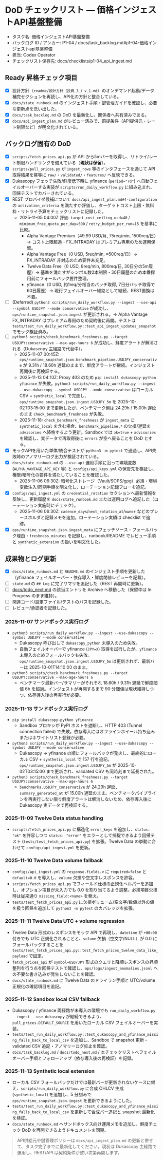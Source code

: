 # DoD チェックリスト — 価格インジェストAPI基盤整備

- タスク名: 価格インジェストAPI基盤整備
- バックログ ID / アンカー: P1-04 / docs/task_backlog.md#p1-04-価格インジェストapi基盤整備
- 担当: Codex Operator
- チェックリスト保存先: docs/checklists/p1-04_api_ingest.md

## Ready 昇格チェック項目
- [x] 設計方針（`readme/設計方針（投資_3_）v_1.md`）のオンデマンド起動/データ補完セクションを再読し、API化の方針と整合している。
- [x] `docs/state_runbook.md` のインジェスト手順・鍵管理ガイドを確認し、必要な更新点を洗い出した。
- [x] `docs/task_backlog.md` の DoD を最新化し、関係者へ共有済みである。
- [x] `docs/api_ingest_plan.md` がレビュー済みで、前提条件（API提供元・レート制限など）が明文化されている。

## バックログ固有の DoD
- [x] `scripts/fetch_prices_api.py` が API から5mバーを取得し、リトライ/レート制限ハンドリングを備えている（**現状は保留**）。
- [x] `scripts/pull_prices.py` が `ingest_rows` 等のインタフェースを通じて API 取得結果を冪等に `raw/`・`validated/`・`features/` へ反映できる。
- [x] Dukascopy フェッチ失敗/鮮度低下時に yfinance (`period="7d"`) へ自動フェイルオーバーする実装が `scripts/run_daily_workflow.py` に組み込まれ、回帰テストでカバーされている。
- [x] REST プロバイダ候補について `docs/api_ingest_plan.md#4-configuration` の `activation_criteria` を満たすか評価し、ターゲットコスト上限・無料枠・リトライ予算をチェックリストに記録した。
  - 2025-11-05 04:00Z 評価: `target_cost_ceiling_usd=40` / `minimum_free_quota_per_day=500` / `retry_budget_per_run=15` を基準に比較。
    - Alpha Vantage Premium（49.99 USD/月, 75req/min, 1500req/日）→ コスト上限超過・FX_INTRADAY はプレミアム専用のため運用保留。
    - Alpha Vantage Free（0 USD, 5req/min, ≈500req/日）→ FX_INTRADAY 非対応のため要件未充足。
    - Twelve Data Free（0 USD, 8req/min, 800req/日, 30日分の5m履歴）→ 基準を満たすがシンボル数2本制限・30日履歴のため本番採用前にフォールバック要件整理。
    - yfinance（0 USD, 約1req/分相当のバッチ取得, 7日分バッチ取得で60日履歴）→ 現行フェイルオーバー経路として継続、REST置換は不要。
- [ ] (Deferred) `python3 scripts/run_daily_workflow.py --ingest --use-api --symbol USDJPY --mode conservative` が成功し、`ops/runtime_snapshot.json.ingest` が更新される。→ Alpha Vantage FX_INTRADAY はプレミアム専用のため契約後に再開。テストは `tests/test_run_daily_workflow.py::test_api_ingest_updates_snapshot` でモック検証済み。
- [ ] `python3 scripts/check_benchmark_freshness.py --target USDJPY:conservative --max-age-hours 6` が成功し、鮮度アラートが解消される（Dukascopy 主経路で代替中）。
  - 2025-11-07 00:45Z: `ops/runtime_snapshot.json.benchmark_pipeline.USDJPY_conservative` が 9.31h / 18.60h 遅延のままで、鮮度アラートが継続。インジェスト再開後に再検証する。
  - 2025-11-13 04:10Z: Proxy 403 のため `pip install dukascopy-python yfinance` が失敗。`python3 scripts/run_daily_workflow.py --ingest --use-dukascopy --symbol USDJPY --mode conservative` はローカル CSV + `synthetic_local` で完走し、`ops/runtime_snapshot.json.ingest.USDJPY_5m` を 2025-10-02T03:15:00 まで更新したが、ベンチマーク側は 24.29h / 15.00h 遅延のまま `check_benchmark_freshness` が失敗。
  - 2025-11-18: `check_benchmark_freshness` が `ingest_meta` に `synthetic_local` を含む場合、`benchmark_pipeline.*` の欠損/遅延を `advisories` へ降格するよう更新。Sandbox では `ok=true` + `advisories` を確認し、実データで再取得後に `errors` が空へ戻ることを DoD とする。
- [x] モックAPIを用いた単体/統合テストが `python3 -m pytest` で通過し、API失敗時のアノマリーログ出力が検証されている。
- [x] `docs/state_runbook.md` の `--use-api` 運用手順に沿って環境変数 (`ALPHA_VANTAGE_API_KEY` 等) と `configs/api_keys.yml` の保管先を検証し、権限/暗号化の要件を満たしていることを確認した。
  - 2025-11-06 06:30Z: 暗号化ストレージ（Vault/SOPS/gpg）必須・環境変数注入/同期手順を明文化し、ローテーション記録フローを追記。
- [x] `configs/api_ingest.yml` の `credential_rotation` セクションへ最新情報を反映し、更新履歴を `docs/state_runbook.md` または運用ログへ追記した（ローテーション実施時にチェック）。
  - 2025-11-06 06:30Z: `cadence_days`/`next_rotation_at`/`owner` などのプレースホルダと記録メモを追加。ローテーション実績は checklist で追跡。
- [x] `ops/runtime_snapshot.json.ingest_meta` にフェッチソース・フォールバック理由・`freshness_minutes` を記録し、runbook/README でレビュー手順と `synthetic_extension` の扱いを明文化した。

## 成果物とログ更新
- [x] `docs/state_runbook.md` と `README.md` のインジェスト手順を更新した（yfinance フェイルオーバー・依存導入・鮮度閾値レビューを記載）。
- [ ] `state.md` の `## Log` に完了サマリを追記した（REST 再開時に更新）。
- [ ] [docs/todo_next.md](../todo_next.md) の該当エントリを Archive へ移動した（保留中は In Progress のまま維持）。
- [ ] 関連コード/設定ファイル/テストのパスを記録した。
- [ ] レビュー/承認者を記録した。

### 2025-11-07 サンドボックス実行ログ

- `python3 scripts/run_daily_workflow.py --ingest --use-dukascopy --symbol USDJPY --mode conservative`
  - Dukascopy 呼び出しで `dukascopy_python` 未導入のため失敗。
  - 自動フェイルオーバーで yfinance (`JPY=X`) 取得を試行したが、`yfinance` 未導入のためフォールバックも失敗。`ops/runtime_snapshot.json.ingest.USDJPY_5m` は更新されず、最新バーは 2025-10-01T14:10:00 のまま。
- `python3 scripts/check_benchmark_freshness.py --target USDJPY:conservative --max-age-hours 6`
  - ベンチマーク最新バー/サマリーがそれぞれ 18.60h / 9.31h 遅延で鮮度閾値 6h を超過。インジェストが再開するまで 90 分閾値は現状維持しつつ、依存導入後の再実行が必要。


### 2025-11-13 サンドボックス実行ログ

- `pip install dukascopy-python yfinance`
  - Sandbox プロキシが PyPI ホストを遮断し、HTTP 403 (Tunnel connection failed) で失敗。依存導入にはオフラインホイール持ち込みまたはホワイトリスト登録が必要。
- `python3 scripts/run_daily_workflow.py --ingest --use-dukascopy --symbol USDJPY --mode conservative`
  - Dukascopy → yfinance の順にフォールバックが発火し、最終的にローカル CSV + `synthetic_local` で 157 行を追記。`ops/runtime_snapshot.json.ingest.USDJPY_5m` が 2025-10-02T03:15:00 まで更新され、validated CSV も同時刻まで延長された。
- `python3 scripts/check_benchmark_freshness.py --target USDJPY:conservative --max-age-hours 6`
  - `benchmarks.USDJPY_conservative` が 24.29h 遅延、`summary_generated_at` が 15.00h 遅延のまま。ベンチマークパイプラインを再実行しない限り鮮度アラートは解消しないため、依存導入後に Dukascopy 実データで再検証する。


### 2025-11-09 Twelve Data status handling
- `scripts/fetch_prices_api.py` に構造化 `error_keys` を追加し、`status: "ok"` を許容しつつ `status: "error"` をエラーとして捕捉できるよう回帰テスト (`tests/test_fetch_prices_api.py`) を拡張。Twelve Data の挙動に合わせて `configs/api_ingest.yml` を更新。

### 2025-11-10 Twelve Data volume fallback
- `configs/api_ingest.yml` の `response.fields.v` に `required=false` と `default=0.0` を導入し、`volume` 欠損や空文字レスポンスを許容。
- `scripts/fetch_prices_api.py` でフィールド仕様の正規化ヘルパーを追加し、オプション項目が未入力でも 0.0 を割り当てるよう調整。必須項目欠損時は従来通り `missing_field:<name>` を発火。
- `tests/test_fetch_prices_api.py` に欠損ボリューム/空文字/数値以外の値を扱う回帰を追加して `python3 -m pytest` のカバレッジを拡張。

### 2025-11-11 Twelve Data UTC + volume regression
- Twelve Data 形式のレスポンスをモック API で再現し、`datetime` が `+00:00` 付きでも UTC 正規化されることと、`volume` 欠損（空文字/NULL）が 0.0 にフォールバックすることを `tests/test_fetch_prices_api.py::test_fetch_prices_twelve_data_like_payload` で固定。
- `fetch_prices_api` が `symbol=USD/JPY` 形式のクエリと降順レスポンスの昇順整列を行う点を回帰テストで確認し、`ops/logs/ingest_anomalies.jsonl` への不要な書き込みが発生しないことを確認。
- `docs/state_runbook.md` に Twelve Data のドライラン手順と UTC/volume 正規化の確認項目を追記。

### 2025-11-12 Sandbox local CSV fallback
- Dukascopy / yfinance 両経路が未導入の環境でも `run_daily_workflow.py --ingest --use-dukascopy` が継続できるよう、`pull_prices.DEFAULT_SOURCE` を用いたローカル CSV フェイルオーバーを実装。
- `tests/test_run_daily_workflow.py::test_dukascopy_and_yfinance_missing_falls_back_to_local_csv` を追加し、Sandbox で snapshot 更新・validated CSV 追記・アノマリーログ抑止を確認。
- `docs/task_backlog.md` / `docs/todo_next.md` / 本チェックリストへフェイルオーバー手順とフォローアップ（依存導入後の再検証）を記録。

### 2025-11-13 Synthetic local extension
- ローカル CSV フォールバックだけでは最新バーが更新されないケースに備え、`scripts/run_daily_workflow.py` に合成 OHLCV 生成 (`synthetic_local`) を追加し、5 分刻みで `ops/runtime_snapshot.json.ingest` を更新できるようにした。
- `tests/test_run_daily_workflow.py::test_dukascopy_and_yfinance_missing_falls_back_to_local_csv` を更新して合成バー追記と snapshot 最新化を検証。
- `docs/state_runbook.md` へサンドボックス向け運用メモを追加し、鮮度チェック DoD を再開できるようドキュメントを同期。

> API供給元や鍵管理ポリシーは `docs/api_ingest_plan.md` の更新と併せて、タスク完了までに最新化してください。現状は Dukascopy 主経路で運用し、REST/API は契約条件が整い次第再開します。
